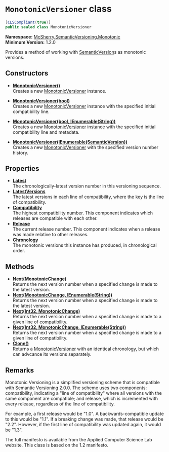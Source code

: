 # `MonotonicVersioner` class

```c#
[CLSCompliant(true)]
public sealed class MonotonicVersioner
```

**Namespace:** [McSherry.SemanticVersioning.Monotonic][1]  
**Minimum Version:** 1.2.0

Provides a method of working with [SemanticVersion][2]s as monotonic versions.

[1]: ../
[2]: ../../SemanticVersion

## Constructors

- **[MonotonicVersioner()][3]**  
  Creates a new [MonotonicVersioner][4] instance.

- **[MonotonicVersioner(bool)][5]**  
  Creates a new [MonotonicVersioner][4] instance with the specified initial
  compatibility line.

- **[MonotonicVersioner(bool, IEnumerable(String))][6]**  
  Creates a new [MonotonicVersioner][4] instance with the specified initial
  compatibility line and metadata.

- **[MonotonicVersioner(IEnumerable(SemanticVersion))][7]**  
  Creates a new [MonotonicVersioner][4] with the specified version number
  history.

[3]: ./ctor().md
[4]: ./
[5]: ./ctor(bool).md
[6]: ./ctor(bool,IEnumerable(String)).md
[7]: ./ctor(IEnumerable(SemanticVersion)).md

## Properties

- **[Latest][8]**  
  The chronologically-latest version number in this versioning sequence.
- **[LatestVersions][9]**  
  The latest versions in each line of compatibility, where the key is the
  line of compatibility.
- **[Compatibility][10]**  
  The highest compatibility number. This component indicates which releases
  are compatible with each other.
- **[Release][11]**  
  The current release number. This component indicates when a release was
  made relative to other releases.
- **[Chronology][12]**  
  The monotonic versions this instance has produced, in chronological order.

[8]:  ./Latest.md
[9]:  ./LatestVersions.md
[10]: ./Compatibility.md
[11]: ./Release.md
[12]: ./Chronology.md

## Methods

- **[Next(MonotonicChange)][13]**  
  Returns the next version number when a specified change is made to the latest
  version.
- **[Next(MonotonicChange, IEnumerable(String))][14]**  
  Returns the next version number when a specified change is made to the latest
  version.
- **[Next(Int32, MonotonicChange)][15]**  
  Returns the next version number when a specified change is made to a given line
  of compatibility.
- **[Next(Int32, MonotonicChange, IEnumerable(String))][16]**  
  Returns the next version number when a specified change is made to a given line
  of compatibility.
- **[Clone()][17]**  
  Returns a [MonotonicVersioner][1] with an identical chronology, but which can
  advcance its versions separately.

[13]: ./Next(MonotonicChange).md
[14]: ./Next(MonotonicChange,IEnumerable(String)).md
[15]: ./Next(Int32,MonotonicChange).md
[16]: ./Next(Int32,MonotonicChange,IEnumerable(String)).md
[17]: ./Clone().md

## Remarks

Monotonic Versioning is a simplified versioning scheme that is compatible with
Semantic Versioning 2.0.0. The scheme uses two components: compatibility, indicating
a "line of compatibility" where all versions with the same component are compatible;
and release, which is incremented with every release, regardless of the line of
compatibility.

For example, a first release would be "1.0". A backwards-compatible update to this
would be "1.1". If a breaking change was made, that release would be "2.2". However,
if the first line of compatibility was updated again, it would be "1.3".

The full manifesto is available from the Applied Computer Science Lab website. This
class is based on the 1.2 manifesto.